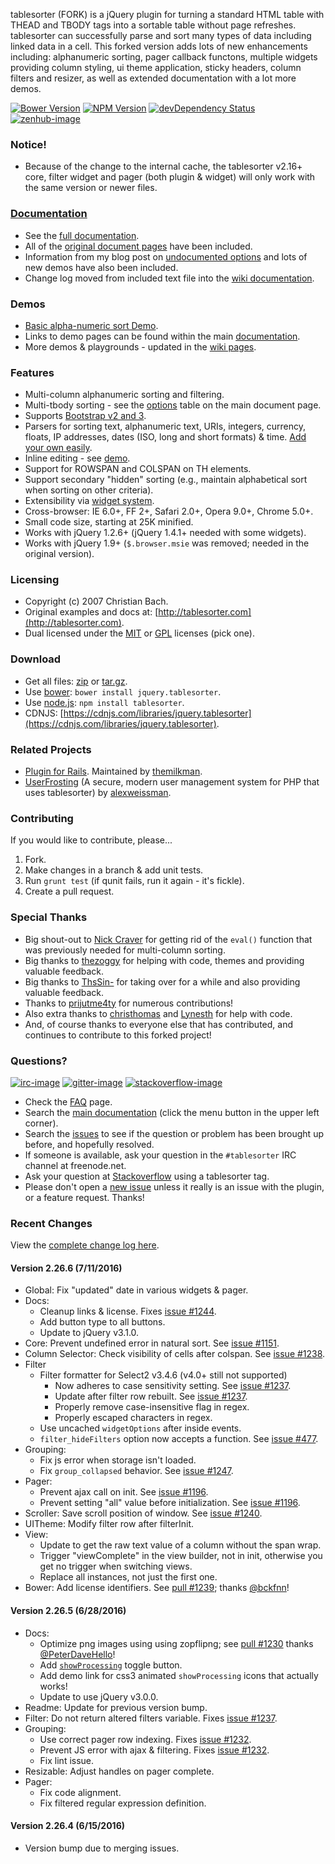 tablesorter (FORK) is a jQuery plugin for turning a standard HTML table with THEAD and TBODY tags into a sortable table without page refreshes. tablesorter can successfully parse and sort many types of data including linked data in a cell. This forked version adds lots of new enhancements including: alphanumeric sorting, pager callback functons, multiple widgets providing column styling, ui theme application, sticky headers, column filters and resizer, as well as extended documentation with a lot more demos.

[![Bower Version][bower-image]][bower-url] [![NPM Version][npm-image]][npm-url] [![devDependency Status][david-dev-image]][david-dev-url] [![zenhub-image]][zenhub-url]

### Notice!

* Because of the change to the internal cache, the tablesorter v2.16+ core, filter widget and pager (both plugin &amp; widget) will only work with the same version or newer files.

### [Documentation](https://mottie.github.io/tablesorter/docs/)

* See the [full documentation](https://mottie.github.io/tablesorter/docs/).
* All of the [original document pages](http://tablesorter.com/docs/) have been included.
* Information from my blog post on [undocumented options](https://wowmotty.blogspot.com/2011/06/jquery-tablesorter-missing-docs.html) and lots of new demos have also been included.
* Change log moved from included text file into the [wiki documentation](https://github.com/Mottie/tablesorter/wiki/Changes).

### Demos

* [Basic alpha-numeric sort Demo](https://mottie.github.io/tablesorter/).
* Links to demo pages can be found within the main [documentation](https://mottie.github.io/tablesorter/docs/).
* More demos & playgrounds - updated in the [wiki pages](https://github.com/Mottie/tablesorter/wiki).

### Features

* Multi-column alphanumeric sorting and filtering.
* Multi-tbody sorting - see the [options](https://mottie.github.io/tablesorter/docs/index.html#options) table on the main document page.
* Supports [Bootstrap v2 and 3](https://mottie.github.io/tablesorter/docs/example-widget-bootstrap-theme.html).
* Parsers for sorting text, alphanumeric text, URIs, integers, currency, floats, IP addresses, dates (ISO, long and short formats) &amp; time. [Add your own easily](https://mottie.github.io/tablesorter/docs/example-parsers.html).
* Inline editing - see [demo](https://mottie.github.io/tablesorter/docs/example-widget-editable.html).
* Support for ROWSPAN and COLSPAN on TH elements.
* Support secondary "hidden" sorting (e.g., maintain alphabetical sort when sorting on other criteria).
* Extensibility via [widget system](https://mottie.github.io/tablesorter/docs/example-widgets.html).
* Cross-browser: IE 6.0+, FF 2+, Safari 2.0+, Opera 9.0+, Chrome 5.0+.
* Small code size, starting at 25K minified.
* Works with jQuery 1.2.6+ (jQuery 1.4.1+ needed with some widgets).
* Works with jQuery 1.9+ (`$.browser.msie` was removed; needed in the original version).

### Licensing

* Copyright (c) 2007 Christian Bach.
* Original examples and docs at: [http://tablesorter.com](http://tablesorter.com).
* Dual licensed under the [MIT](https://opensource.org/licenses/mit-license.php) or [GPL](https://www.gnu.org/licenses/gpl.html) licenses (pick one).

### Download

* Get all files: [zip](https://github.com/Mottie/tablesorter/archive/master.zip) or [tar.gz](https://github.com/Mottie/tablesorter/archive/master.tar.gz).
* Use [bower](https://bower.io/): `bower install jquery.tablesorter`.
* Use [node.js](https://nodejs.org/): `npm install tablesorter`.
* CDNJS: [https://cdnjs.com/libraries/jquery.tablesorter](https://cdnjs.com/libraries/jquery.tablesorter).

### Related Projects

* [Plugin for Rails](https://github.com/themilkman/jquery-tablesorter-rails). Maintained by [themilkman](https://github.com/themilkman).
* [UserFrosting](https://github.com/alexweissman/UserFrosting) (A secure, modern user management system for PHP that uses tablesorter) by [alexweissman](https://github.com/alexweissman).

### Contributing

If you would like to contribute, please...

1. Fork.
2. Make changes in a branch & add unit tests.
3. Run `grunt test` (if qunit fails, run it again - it's fickle).
4. Create a pull request.

### Special Thanks

* Big shout-out to [Nick Craver](https://github.com/NickCraver) for getting rid of the `eval()` function that was previously needed for multi-column sorting.
* Big thanks to [thezoggy](https://github.com/thezoggy) for helping with code, themes and providing valuable feedback.
* Big thanks to [ThsSin-](https://github.com/TheSin-) for taking over for a while and also providing valuable feedback.
* Thanks to [prijutme4ty](https://github.com/prijutme4ty) for numerous contributions!
* Also extra thanks to [christhomas](https://github.com/christhomas) and [Lynesth](https://github.com/Lynesth) for help with code.
* And, of course thanks to everyone else that has contributed, and continues to contribute to this forked project!

### Questions?

[![irc-image]][irc-url] [![gitter-image]][gitter-url] [![stackoverflow-image]][stackoverflow-url]

* Check the [FAQ](https://github.com/Mottie/tablesorter/wiki/FAQ) page.
* Search the [main documentation](https://mottie.github.io/tablesorter/docs/) (click the menu button in the upper left corner).
* Search the [issues](https://github.com/Mottie/tablesorter/issues) to see if the question or problem has been brought up before, and hopefully resolved.
* If someone is available, ask your question in the `#tablesorter` IRC channel at freenode.net.
* Ask your question at [Stackoverflow](https://stackoverflow.com/questions/tagged/tablesorter) using a tablesorter tag.
* Please don't open a [new issue](https://github.com/Mottie/tablesorter/issues) unless it really is an issue with the plugin, or a feature request. Thanks!

[npm-url]: https://npmjs.org/package/tablesorter
[npm-image]: https://img.shields.io/npm/v/tablesorter.svg
[david-dev-url]: https://david-dm.org/Mottie/tablesorter#info=devDependencies
[david-dev-image]: https://img.shields.io/david/dev/Mottie/tablesorter.svg
[bower-url]: http://bower.io/search/?q=jquery.tablesorter
[bower-image]: https://img.shields.io/bower/v/jquery.tablesorter.svg
[zenhub-url]: https://zenhub.io
[zenhub-image]: https://cdn.rawgit.com/Mottie/tablesorter/master/docs/img/zenhub-badge.svg

[irc-url]: https://www.irccloud.com/#!/ircs://irc.freenode.net:6697/%23tablesorter
[irc-image]: https://img.shields.io/badge/irc-%23tablesorter-yellowgreen.svg
[gitter-url]: https://gitter.im/Mottie/tablesorter
[gitter-image]: https://img.shields.io/badge/GITTER-join%20chat-yellowgreen.svg
[stackoverflow-url]: http://stackoverflow.com/questions/tagged/tablesorter
[stackoverflow-image]: https://img.shields.io/badge/stackoverflow-tablesorter-blue.svg

### Recent Changes

View the [complete change log here](https://github.com/Mottie/tablesorter/wiki/Changes).

#### <a name="v2.26.6">Version 2.26.6</a> (7/11/2016)

* Global: Fix "updated" date in various widgets & pager.
* Docs:
  * Cleanup links & license. Fixes [issue #1244](https://github.com/Mottie/tablesorter/issues/1244).
  * Add button type to all buttons.
  * Update to jQuery v3.1.0.
* Core: Prevent undefined error in natural sort. See [issue #1151](https://github.com/Mottie/tablesorter/issues/1151).
* Column Selector: Check visibility of cells after colspan. See [issue #1238](https://github.com/Mottie/tablesorter/issues/1238).
* Filter
  * Filter formatter for Select2 v3.4.6 (v4.0+ still not supported)
    * Now adheres to case sensitivity setting. See [issue #1237](https://github.com/Mottie/tablesorter/issues/1237).
    * Update after filter row rebuilt. See [issue #1237](https://github.com/Mottie/tablesorter/issues/1237).
    * Properly remove case-insensitive flag in regex.
    * Properly escaped characters in regex.
  * Use uncached `widgetOptions` after inside events.
  * `filter_hideFilters` option now accepts a function. See [issue #477](https://github.com/Mottie/tablesorter/issues/477).
* Grouping:
  * Fix js error when storage isn't loaded.
  * Fix `group_collapsed` behavior. See [issue #1247](https://github.com/Mottie/tablesorter/issues/1247).
* Pager:
  * Prevent ajax call on init. See [issue #1196](https://github.com/Mottie/tablesorter/issues/1196).
  * Prevent setting "all" value before initialization. See [issue #1196](https://github.com/Mottie/tablesorter/issues/1196).
* Scroller: Save scroll position of window. See [issue #1240](https://github.com/Mottie/tablesorter/issues/1240).
* UITheme: Modify filter row after filterInit.
* View:
  * Update to get the raw text value of a column without the span wrap.
  * Trigger "viewComplete" in the view builder, not in init, otherwise you get no trigger when switching views.
  * Replace all instances, not just the first one.
* Bower: Add license identifiers. See [pull #1239](https://github.com/Mottie/tablesorter/pull/1239); thanks [@bckfnn](https://github.com/bckfnn)!

#### <a name="v2.26.5">Version 2.26.5</a> (6/28/2016)

* Docs:
  * Optimize png images using using zopflipng; see [pull #1230](https://github.com/Mottie/tablesorter/pull/1230) thanks [@PeterDaveHello](https://github.com/PeterDaveHello)!
  * Add [`showProcessing`](https://mottie.github.io/tablesorter/docs/example-option-show-processing.html#display) toggle button.
  * Add demo link for css3 animated `showProcessing` icons that actually works!
  * Update to use jQuery v3.0.0.
* Readme: Update for previous version bump.
* Filter: Do not return altered filters variable. Fixes [issue #1237](https://github.com/Mottie/tablesorter/issues/1237).
* Grouping:
  * Use correct pager row indexing. Fixes [issue #1232](https://github.com/Mottie/tablesorter/issues/1232).
  * Prevent JS error with ajax & filtering. Fixes [issue #1232](https://github.com/Mottie/tablesorter/issues/1232).
  * Fix lint issue.
* Resizable: Adjust handles on pager complete.
* Pager:
  * Fix code alignment.
  * Fix filtered regular expression definition.

#### <a name="v2.26.4">Version 2.26.4</a> (6/15/2016)

* Version bump due to merging issues.

